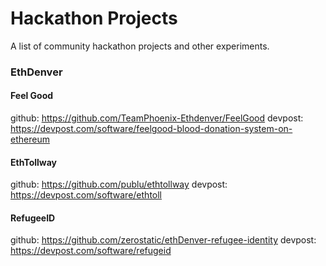 # Hackathon Projects
A list of community hackathon projects and other experiments.

### EthDenver

#### Feel Good
github: https://github.com/TeamPhoenix-Ethdenver/FeelGood
devpost: https://devpost.com/software/feelgood-blood-donation-system-on-ethereum

#### EthTollway
github: https://github.com/publu/ethtollway
devpost: https://devpost.com/software/ethtoll

#### RefugeeID
github: https://github.com/zerostatic/ethDenver-refugee-identity
devpost: https://devpost.com/software/refugeid
